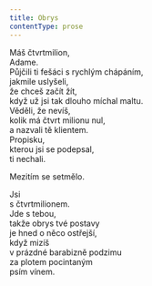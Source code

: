 ```yaml
---
title: Obrys
contentType: prose
---
```


<section>

Máš čtvrtmilion,  
Adame.  
Půjčili ti fešáci s rychlým chápáním,  
jakmile uslyšeli,  
že chceš začít žít,  
když už jsi tak dlouho míchal maltu.  
Věděli, že nevíš,  
kolik má čtvrt milionu nul,  
a nazvali tě klientem.  
Propisku,  
kterou jsi se podepsal,  
ti nechali.

Mezitím se setmělo.

Jsi  
s čtvrtmilionem.  
Jde s tebou,  
takže obrys tvé postavy  
je hned o něco ostřejší,  
když mizíš  
v prázdné barabizně podzimu  
za plotem pocintaným  
psím vínem.

</section>
